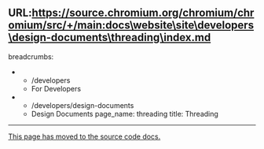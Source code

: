 URL:https://source.chromium.org/chromium/chromium/src/+/main:docs\website\site\developers\design-documents\threading\index.md
---
breadcrumbs:
- - /developers
  - For Developers
- - /developers/design-documents
  - Design Documents
page_name: threading
title: Threading
---

[This page has moved to the source code
docs.](https://chromium.googlesource.com/chromium/src/+/HEAD/docs/threading_and_tasks.md)
